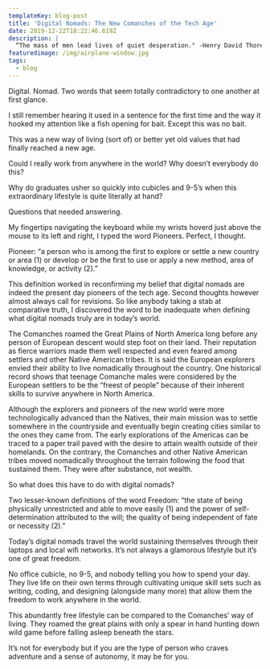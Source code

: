 ```yaml
---
templateKey: blog-post
title: 'Digital Nomads: The New Comanches of the Tech Age'
date: 2019-12-22T18:22:46.619Z
description: |
  “The mass of men lead lives of quiet desperation." -Henry David Thoreau
featuredimage: /img/airplane-window.jpg
tags:
  - blog
---
```

Digital. Nomad. Two words that seem totally contradictory to one another at first glance. 



I still remember hearing it used in a sentence for the first time and the way it hooked my attention like a fish opening for bait. Except this was no bait. 



This was a new way of living (sort of) or better yet old values that had finally reached a new age. 



Could I really work from anywhere in the world? Why doesn’t everybody do this? 



Why do graduates usher so quickly into cubicles and 9-5’s when this extraordinary lifestyle is quite literally at hand? 



Questions that needed answering. 



My fingertips navigating the keyboard while my wrists hoverd just above the mouse to its left and right, I typed the word Pioneers. Perfect, I thought. 



Pioneer: “a person who is among the first to explore or settle a new country or area (1) or develop or be the first to use or apply a new method, area of knowledge, or activity (2).”



This definition worked in reconfirming my belief that digital nomads are indeed the present day pioneers of the tech age. Second thoughts however almost always call for revisions. So like anybody taking a stab at comparative truth, I discovered the word to be inadequate when defining what digital nomads truly are in today’s world. 



The Comanches roamed the Great Plains of North America long before any person of European descent would step foot on their land. Their reputation as fierce warriors made them well respected and even feared among settlers and other Native American tribes. It is said the European explorers envied their ability to live nomadically throughout the country. One historical record shows that teenage Comanche males were considered by the European settlers to be the “freest of people” because of their inherent skills to survive anywhere in North America. 

Although the explorers and pioneers of the new world were more technologically advanced than the Natives, their main mission was to settle somewhere in the countryside and eventually begin creating cities similar to the ones they came from. The early explorations of the Americas can be traced to a paper trail paved with the desire to attain wealth outside of their homelands. On the contrary, the Comanches and other Native American tribes moved nomadically throughout the terrain following the food that sustained them. They were after substance, not wealth.

	

So what does this have to do with digital nomads? 



Two lesser-known definitions of the word Freedom: “the state of being physically unrestricted and able to move easily (1) and the power of self-determination attributed to the will; the quality of being independent of fate or necessity (2).”



Today’s digital nomads travel the world sustaining themselves through their laptops and local wifi networks. It’s not always a glamorous lifestyle but it’s one of great freedom. 



No office cubicle, no 9-5, and nobody telling you how to spend your day. They live life on their own terms through cultivating unique skill sets such as writing, coding, and designing (alongside many more) that allow them the freedom to work anywhere in the world. 



This abundantly free lifestyle can be compared to the Comanches’ way of living. They roamed the great plains with only a spear in hand hunting down wild game before falling asleep beneath the stars. 



It’s not for everybody but if you are the type of person who craves adventure and a sense of autonomy, it may be for you.
